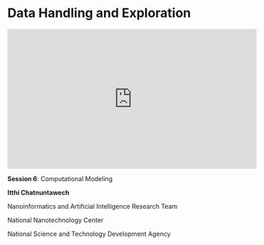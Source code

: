 # Data Handling and Exploration

<iframe width="560" height="315" src="https://www.youtube.com/embed/SlgIA-lmAwM" title="YouTube video player" frameborder="0" allow="accelerometer; autoplay; clipboard-write; encrypted-media; gyroscope; picture-in-picture; web-share" allowfullscreen></iframe>

**Session 6**: Computational Modeling

**Itthi Chatnuntawech**

Nanoinformatics and Artificial Intelligence Research Team

National Nanotechnology Center

National Science and Technology Development Agency